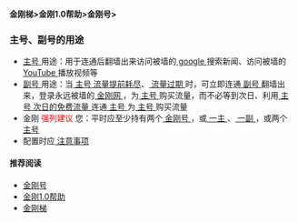 #### 金刚梯>金刚1.0帮助>金刚号>
### 主号、副号的用途
- [ 主号 ](https://a2zitpro.github.io/web/主号)用途：用于连通后翻墙出来访问被墙的[ google ](https://google.com)搜索新闻、访问被墙的[ YouTube ](https://youtube.com)播放视频等
- [ 副号 ](https://a2zitpro.github.io/web/副号)用途：当[ 主号 ](https://a2zitpro.github.io/web/主号)[ 流量提前耗尽](https://a2zitpro.github.io/web/流量提前耗尽)、[ 流量过期 ](https://a2zitpro.github.io/web/流量过期)时，可立即连通[ 副号 ](https://a2zitpro.github.io/web/副号)翻墙出来，登录永远被墙的[ 金刚网 ](https://a2zitpro.github.io/web/kksitecn)，为[ 主号 ](https://a2zitpro.github.io/web/主号)购买流量，而不必等到次日、利用[ 主号 ](https://a2zitpro.github.io/web/主号)[ 次日的免费流量 ](https://a2zitpro.github.io/web/免费流量)连通[ 主号 ](https://a2zitpro.github.io/web/主号)为[ 主号 ](https://a2zitpro.github.io/web/主号)购买流量
- 金刚<font color="Red"> 强列建议 </font>您：平时应至少持有两个[ 金刚号 ](https://a2zitpro.github.io/web/kkid)，或[ 一主 ](https://a2zitpro.github.io/web/主号)、[ 一副 ](https://a2zitpro.github.io/web/副号)，或两个[ 主号 ](https://a2zitpro.github.io/web/主号)
- 配置时应[ 注意事项 ](https://a2zitpro.github.io/web/配置注意事项)

#### 推荐阅读

- [金刚号](https://a2zitpro.github.io/web/list_kkid)
- [金刚1.0帮助](https://a2zitpro.github.io/web/list_helpkkvpn1.0)
- [金刚梯](https://a2zitpro.github.io/web/dlb)
